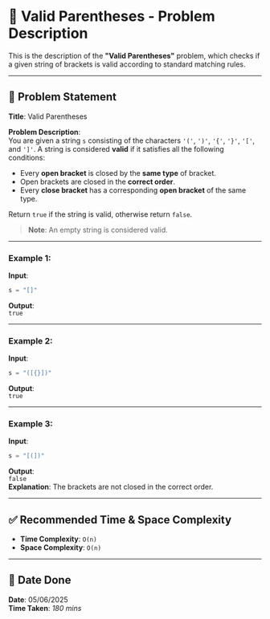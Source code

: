 
# 🧮 Valid Parentheses - Problem Description

This is the description of the **"Valid Parentheses"** problem, which checks if a given string of brackets is valid according to standard matching rules.

---

## 📌 Problem Statement

**Title**: Valid Parentheses

**Problem Description**:  
You are given a string `s` consisting of the characters `'('`, `')'`, `'{'`, `'}'`, `'['`, and `']'`. A string is considered **valid** if it satisfies all the following conditions:

- Every **open bracket** is closed by the **same type** of bracket.  
- Open brackets are closed in the **correct order**.  
- Every **close bracket** has a corresponding **open bracket** of the same type.

Return `true` if the string is valid, otherwise return `false`.

> **Note**: An empty string is considered valid.

---

### Example 1:
**Input**:  
```python
s = "[]"
```

**Output**:  
`true`

---

### Example 2:
**Input**:  
```python
s = "([{}])"
```

**Output**:  
`true`

---

### Example 3:
**Input**:  
```python
s = "[(])"
```

**Output**:  
`false`  
**Explanation**: The brackets are not closed in the correct order.

---

## ✅ Recommended Time & Space Complexity

- **Time Complexity**: `O(n)`  
- **Space Complexity**: `O(n)`  

---

## 📅 Date Done

**Date**: 05/06/2025  
**Time Taken**: *180 mins*
